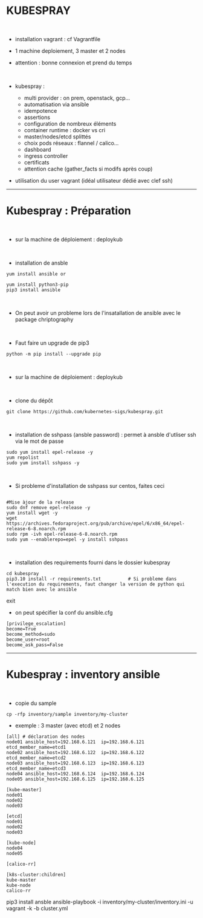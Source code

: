 # KUBESPRAY


<br>

* installation vagrant : cf Vagrantfile

* 1 machine deploiement, 3 master et 2 nodes 

* attention : bonne connexion et prend du temps

<br>

* kubespray :
	* multi provider : on prem, openstack, gcp...
	* automatisation via ansible
	* idempotence
	* assertions
	* configuration de nombreux éléments
	* container runtime : docker vs cri
	* master/nodes/etcd splittés
	* choix pods réseaux : flannel / calico...
	* dashboard
	* ingress controller
	* certificats
	* attention cache (gather_facts si modifs après coup)

* utilisation du user vagrant (idéal utilisateur dédié avec clef ssh)

--------------------------------------------------------------------------------------

# Kubespray : Préparation

<br>

* sur la machine de déploiement : deploykub

<br>

* installation de ansble
```
yum install ansible or 

yum install python3-pip
pip3 install ansible
```

<br>

* On peut avoir un probleme lors de l'insatallation de ansible avec le package chriptography

<br>

* Faut faire un upgrade de pip3

```
python -m pip install --upgrade pip
```

<br>

* sur la machine de déploiement : deploykub

<br>

* clone du dépôt

```
git clone https://github.com/kubernetes-sigs/kubespray.git
```

<br>

* installation de sshpass (ansble password) : permet à ansble d'utliser ssh via le mot de passe

```
sudo yum install epel-release -y
yum repolist
sudo yum install sshpass -y
```

<br>

* Si probleme d'installation de sshpass sur centos,  faites ceci
```

#Mise àjour de la release
sudo dnf remove epel-release -y
yum install wget -y
wget https://archives.fedoraproject.org/pub/archive/epel/6/x86_64/epel-release-6-8.noarch.rpm
sudo rpm -ivh epel-release-6-8.noarch.rpm
sudo yum --enablerepo=epel -y install sshpass
```
<br>

* installation des requirements fourni dans le dossier kubespray

```
cd kubespray
pip3.10 install -r requirements.txt          # Si probleme dans l'execution du requirements, faut changer la version de python qui match bien avec le ansible
```
exit
<br>

* on peut spécifier la conf du ansible.cfg

```
[privilege_escalation]
become=True
become_method=sudo
become_user=root
become_ask_pass=False
```

---------------------------------------------------------------------------------------

# Kubespray : inventory ansible


<br>

* copie du sample

```
cp -rfp inventory/sample inventory/my-cluster
```

* exemple : 3 master (avec etcd) et 2 nodes 
```
[all] # déclaration des nodes
node01 ansible_host=192.168.6.121  ip=192.168.6.121 etcd_member_name=etcd1
node02 ansible_host=192.168.6.122  ip=192.168.6.122 etcd_member_name=etcd2
node03 ansible_host=192.168.6.123  ip=192.168.6.123 etcd_member_name=etcd3
node04 ansible_host=192.168.6.124  ip=192.168.6.124
node05 ansible_host=192.168.6.125  ip=192.168.6.125

[kube-master]
node01
node02
node03

[etcd]
node01
node02
node03

[kube-node]
node04
node05

[calico-rr]

[k8s-cluster:children]
kube-master
kube-node
calico-rr
```

pip3 install ansble
ansible-playbook -i inventory/my-cluster/inventory.ini -u vagrant -k -b cluster.yml

